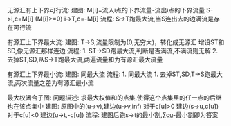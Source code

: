 无源汇有上下界可行流:
  建图:
  M[i]=流入i点的下界流量-流出i点的下界流量
    S->i,c=M[i] (M[i]>=0)
    i->T,c=-M[i]
  流程:
    S->T跑最大流,当S连出去的边满流是存在可行流

有源汇上下界最大流:
  建图:
    T->S,流量限制为(0,无穷大)，转化成无源汇
    增设ST和SD,像无源汇那样连边
  流程:
    1. ST->SD跑最大流,判断是否满流,不满流则无解
    2. 去掉ST,SD,从S->T跑最大流,两遍流量和为有源汇最大流量

有源汇上下界最小流:
  建图: 同最大流
  流程: 1.  同最大流
    1.  去掉ST,SD,T->S跑最大流,两次流量之差为有源汇最小流

最大权闭合子图:
  问题描述:  求最大权值和的点集,使得这个点集里的任一点的后继也在该点集中
  建图:   原图中的(u->v),建边(u->v,inf)
    对于c[u]>0   建边(s->u,c[u])
    对于c[u]<0   建边(u->t,-c[u])
  流程:   建图后跑s->t的最小割,∑c[u](c[u]>0)-最小割即为答案